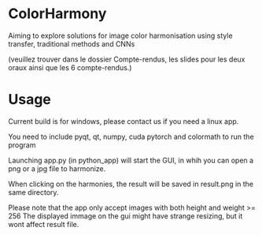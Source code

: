 # ColorHarmony
Aiming to explore solutions for image color harmonisation using style transfer, traditional methods and CNNs

(veuillez trouver dans le dossier Compte-rendus, les slides pour les deux oraux ainsi que les 6 compte-rendus.) 

# Usage
Current build is for windows, please contact us if you need a linux app.

You need to include pyqt, qt, numpy, cuda pytorch and colormath to run the program

Launching app.py (in python_app) will start the GUI, in whih you can open a png or a jpg file to harmonize.

When clicking on the harmonies, the result will be saved in result.png in the same directory.

Please note that the app only accept images with both height and weight >= 256
The displayed immage on the gui might have strange resizing, but it wont affect result file.
